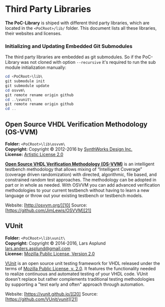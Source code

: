 # Third Party Libraries

**The PoC-Library** is shiped with different third party libraries, which
are located in the `<PoCRoot>/lib/` folder. This document lists all these
libraries, their websites and licenses.

### Initializing and Updating Embedded Git Submodules

The third party libraries are embedded as git submodules. So if the PoC-Library
was not cloned with option `--recursive` it's required to run the sub module
initialization manually:

```PowerShell
cd <PoCRoot>\lib\
git submodule init
git submodule update
cd osvvm\
git remote rename origin github
cd ..\vunit\
git remote rename origin github
cd ..
```  


## Open Source VHDL Verification Methodology (OS-VVM)

**Folder:**		`<PoCRoot>\lib\osvvm\`  
**Copyright:**	Copyright © 2012-2016 by [SynthWorks Design Inc.](http://www.synthworks.com/)  
**License:**	[Artistic License 2.0][PAL2.0]

[**Open Source VHDL Verification Methodology (OS-VVM)**][11] is an intelligent
testbench methodology that allows mixing of “Intelligent Coverage” (coverage
driven randomization) with directed, algorithmic, file based, and constrained
random test approaches. The methodology can be adopted in part or in whole as
needed. With OSVVM you can add advanced verification methodologies to your
current testbench without having to learn a new language or throw out your
existing testbench or testbench models.

Website: [http://osvvm.org/][10]
Source:  [https://github.com/JimLewis/OSVVM][21]

 [10]: http://osvvm.org/
 [11]: https://github.com/JimLewis/OSVVM


## VUnit

**Folder:**		`<PoCRoot>\lib\vunit\`  
**Copyright:**	Copyright © 2014-2016, Lars Asplund [lars.anders.asplund@gmail.com](mailto://lars.anders.asplund@gmail.com)  
**License:**	[Mozilla Public License, Version 2.0][MPL2.0]

[VUnit][21] is an open source unit testing framework for VHDL released under the
terms of [Mozilla Public License, v. 2.0][MPL2.0]. It features the functionality
needed to realize continuous and automated testing of your VHDL code. VUnit
doesn't replace but rather complements traditional testing methodologies by
supporting a "test early and often" approach through automation.

Website: [https://vunit.github.io/][20]
Source: [https://github.com/VUnit/vunit][21]

 [20]: https://vunit.github.io/
 [21]: https://github.com/VUnit/vunit


 [PAL2.0]:	http://www.perlfoundation.org/artistic_license_2_0
 [MPL2.0]:	https://www.mozilla.org/en-US/MPL/2.0/
 [AL2.0]:	http://www.apache.org/licenses/LICENSE-2.0
